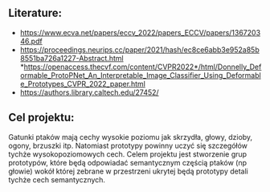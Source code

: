 ## Literature: 
* https://www.ecva.net/papers/eccv_2022/papers_ECCV/papers/136720346.pdf  
* https://proceedings.neurips.cc/paper/2021/hash/ec8ce6abb3e952a85b8551ba726a1227-Abstract.html 
*https://openaccess.thecvf.com/content/CVPR2022*/html/Donnelly_Deformable_ProtoPNet_An_Interpretable_Image_Classifier_Using_Deformable_Prototypes_CVPR_2022_paper.html 
* https://authors.library.caltech.edu/27452/ 

## Cel projektu:
Gatunki ptaków mają cechy wysokie poziomu jak skrzydła, głowy, dzioby, ogony, brzuszki itp. Natomiast prototypy powinny uczyć się szczegółów tychże wysokopoziomowych cech. Celem projektu jest stworzenie grup prototypów, które będą odpowiadać semantycznym częścią ptaków (np głowie) wokół której zebrane w przestrzeni ukrytej będą prototypy detali tychże cech semantycznych.
